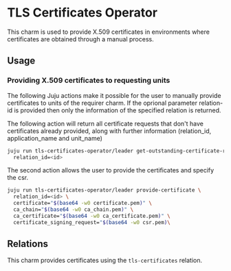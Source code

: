 # TLS Certificates Operator

This charm is used to provide X.509 certificates in environments where certificates are obtained through a manual process.

## Usage

### Providing X.509 certificates to requesting units

The following Juju actions make it possible for the user to manually provide certificates to units of the requirer charm.
If the oprional parameter relation-id is provided then only the information of the specified relation is returned.

The following action will return all certificate requests that don't have certificates already provided, along with further information (relation_id, application_name and unit_name)

```bash
juju run tls-certificates-operator/leader get-outstanding-certificate-requests \
  relation_id=<id>
```


The second action allows the user to provide the certificates and specify the csr.
```bash
juju run tls-certificates-operator/leader provide-certificate \
  relation_id=<id> \
  certificate="$(base64 -w0 certificate.pem)" \
  ca_chain="$(base64 -w0 ca_chain.pem)" \
  ca_certificate="$(base64 -w0 ca_certificate.pem)" \
  certificate_signing_request="$(base64 -w0 csr.pem)\
```

## Relations

This charm provides certificates using the `tls-certificates` relation.

